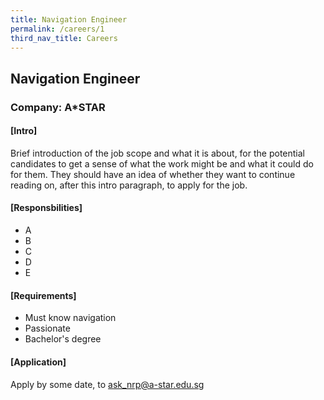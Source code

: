 ```yaml
---
title: Navigation Engineer
permalink: /careers/1
third_nav_title: Careers
---
```

## Navigation Engineer
### Company: A*STAR
  
#### [Intro]  
Brief introduction of the job scope and what it is about, for the potential candidates to get a sense of what the work might be and what it could do for them. They should have an idea of whether they want to continue reading on, after this intro paragraph, to apply for the job.  
  
#### [Responsbilities]
- A
- B
- C
- D
- E

#### [Requirements]
- Must know navigation
- Passionate
- Bachelor's degree

#### [Application]  
Apply by some date, to ask_nrp@a-star.edu.sg